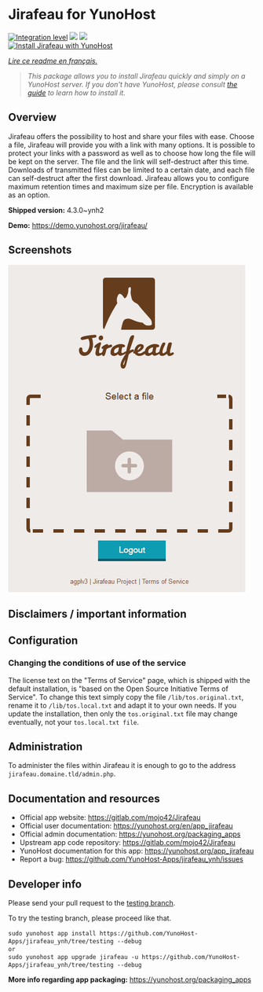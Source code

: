 <!--
N.B.: This README was automatically generated by https://github.com/YunoHost/apps/tree/master/tools/README-generator
It shall NOT be edited by hand.
-->

# Jirafeau for YunoHost

[![Integration level](https://dash.yunohost.org/integration/jirafeau.svg)](https://dash.yunohost.org/appci/app/jirafeau) ![](https://ci-apps.yunohost.org/ci/badges/jirafeau.status.svg) ![](https://ci-apps.yunohost.org/ci/badges/jirafeau.maintain.svg)  
[![Install Jirafeau with YunoHost](https://install-app.yunohost.org/install-with-yunohost.svg)](https://install-app.yunohost.org/?app=jirafeau)

*[Lire ce readme en français.](./README_fr.md)*

> *This package allows you to install Jirafeau quickly and simply on a YunoHost server.
If you don't have YunoHost, please consult [the guide](https://yunohost.org/#/install) to learn how to install it.*

## Overview

Jirafeau offers the possibility to host and share your files with ease. Choose a file, Jirafeau will provide you with a link with many options. It is possible to protect your links with a password as well as to choose how long the file will be kept on the server. The file and the link will self-destruct after this time. Downloads of transmitted files can be limited to a certain date, and each file can self-destruct after the first download. Jirafeau allows you to configure maximum retention times and maximum size per file. Encryption is available as an option.


**Shipped version:** 4.3.0~ynh2

**Demo:** https://demo.yunohost.org/jirafeau/

## Screenshots

![](./doc/screenshots/TPjh48P.png)

## Disclaimers / important information

## Configuration

### Changing the conditions of use of the service

The license text on the "Terms of Service" page, which is shipped with the default installation, is "based on the Open Source Initiative Terms of Service". To change this text simply copy the file `/lib/tos.original.txt`, rename it to `/lib/tos.local.txt` and adapt it to your own needs. If you update the installation, then only the `tos.original.txt` file may change eventually, not your `tos.local.txt file`.

## Administration

To administer the files within Jirafeau it is enough to go to the address `jirafeau.domaine.tld/admin.php`.
## Documentation and resources

* Official app website: https://gitlab.com/mojo42/Jirafeau
* Official user documentation: https://yunohost.org/en/app_jirafeau
* Official admin documentation: https://yunohost.org/packaging_apps
* Upstream app code repository: https://gitlab.com/mojo42/Jirafeau
* YunoHost documentation for this app: https://yunohost.org/app_jirafeau
* Report a bug: https://github.com/YunoHost-Apps/jirafeau_ynh/issues

## Developer info

Please send your pull request to the [testing branch](https://github.com/YunoHost-Apps/jirafeau_ynh/tree/testing).

To try the testing branch, please proceed like that.
```
sudo yunohost app install https://github.com/YunoHost-Apps/jirafeau_ynh/tree/testing --debug
or
sudo yunohost app upgrade jirafeau -u https://github.com/YunoHost-Apps/jirafeau_ynh/tree/testing --debug
```

**More info regarding app packaging:** https://yunohost.org/packaging_apps